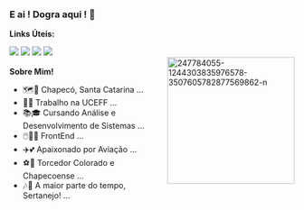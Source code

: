 ### E ai ! Dogra aqui ! 👋

<strong>Links Úteis:</strong>
<div> 
  <a href="https://www.youtube.com/douglaspwf" target="_blank"><img src="https://img.shields.io/badge/YouTube-FF0000?style=for-the-badge&logo=youtube&logoColor=white" target="_blank"></a>
  <a href="https://instagram.com/copperzera" target="_blank"><img src="https://img.shields.io/badge/-Instagram-%23E4405F?style=for-the-badge&logo=instagram&logoColor=white" target="_blank"></a>
 	<a href="https://www.twitch.tv/copperzera" target="_blank"><img src="https://img.shields.io/badge/Twitch-9146FF?style=for-the-badge&logo=twitch&logoColor=white" target="_blank"></a> 
  <a href = "mailto:douglaspwf10@uceff.edu.br"><img src="https://img.shields.io/badge/-Gmail-%23333?style=for-the-badge&logo=gmail&logoColor=white" target="_blank"></a> 
</div>
<div>
  <a href='https://postimg.cc/ZvbYLgHX' target='_blank'><img align="right" height="225" src='https://i.postimg.cc/ZvbYLgHX/247784055-1244303835976578-3507605782877569862-n.jpg' border='0' alt='247784055-1244303835976578-3507605782877569862-n'/></a>
  </div>
  </br>
<strong>Sobre Mim!</strong>

- 🗺️📍  Chapecó, Santa Catarina ...
- 🧑‍💼 Trabalho na UCEFF ...
- 📚🎓 Cursando Análise e Desenvolvimento de Sistemas ...
- 🖱️👨‍💻  FrontEnd ...
- ✈️💕 Apaixonado por Aviação ...
- ⚽💚 Torcedor Colorado e Chapecoense ...
- 🎶🎻 A maior parte do tempo, Sertanejo! ...

